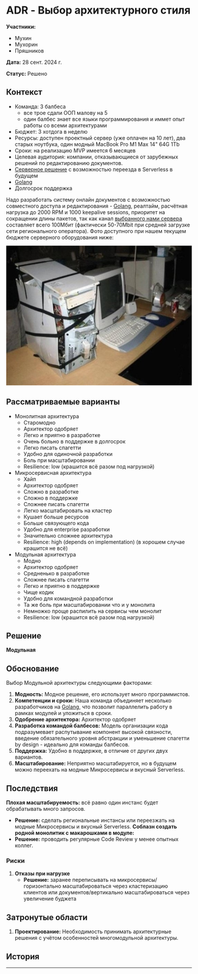 # ADR - **Выбор архитектурного стиля**

**Участники:**
- Мухин
- Мухорин
- Пряшников

**Дата:** 28 сент. 2024 г.

**Статус:** Решено

## Контекст

- Команда: 3 балбеса
  - все трое сдали ООП малову на 5
  - один балбес знает все языки программирования и иммет опыт работы со всеми архитектурами
- Бюджет: 3 хотдога в неделю 
- Ресурсы: доступен проектный сервер (уже оплачен на 10 лет), два старых ноутбука, один модный MacBook Pro M1 Max 14" 64G 1Tb
- Сроки: на реализацию MVP имеется 6 месяцев
- Целевая аудитория: компании, отказывающиеся от зарубежных решений по редактированию документов.
- [Серверное решение](ADR-1.md) с возможностью переезда в Serverless в будущем
- [Golang](ADR-2.md)
- Долгосрок поддержка

Надо разработать систему онлайн документов с возможностью совместного доступа и редактирования - [Golang](ADR-2.md), реалтайм, расчётная нагрузка до 2000 RPM и 1000 keepalive sessions, приоритет на сокращении длины пакетов, так как канал [выбранного нами сервера](ADR-1.md) составляет всего 100Мбит (фактически 50-70Mbit при средней загрузке сети регионального оператора). Фото доступного при нашем текущем бюджете серверного оборудования ниже:

![Серверное оборудование](Pasted20240928101811.png)

## Рассматриваемые варианты

- Монолитная архитектура
	- Старомодно
    - Архитектор одобряет
	- Легко и приятно в разработке
    - Очень больно в поддержке в долгосрок
    - Легко писать спагетти
    - Удобно для одиночной разработки
	- Боль при масштабировании
	- Resilience: low (крашится всё разом под нагрузкой)
- Микросервисная архитектура
    - Хайп
    - Архитектор одобряет
    - Сложно в разработке
    - Сложно в поддержке
    - Сложнее писать спагетти
    - Легко масштабировать на кластер
    - Кушает больше ресурсов
    - Больше связующего кода
    - Удобно для enterprise разработки
    - Значительно сложнее архитектура
    - Resilience: high (depends on implementation) (в хорошем случае крашится не всё)
- Модульная архитектура
    - Модно
    - Архитектор одобряет
    - Средненько в разработке
    - Сложнее писать спагетти
    - Легко и приятно в поддержке
    - Чище кодик
    - Удобно для командной разработки
	- Та же боль при масштабировании что и у монолита
    - Немножко проще распилить на сервисы чем монолит
    - Resilience: low (крашится всё разом под нагрузкой)


## Решение

**Модульная**

## Обоснование

Выбор Модульной архитектуры следующими факторами:

1. **Модность:** Модное решение, его использует много программистов.
2. **Компетенции и сроки:** Наша команда объединяет несколько разработчиков на [Golang](ADR-2.md), что позволит параллелить работу в рамках модулей и уложиться в сроки.
3. **Одобрение архитектора:** Архитектор одобряет
4. **Разработка командой балбесов:** Модель организации кода подразумевает распутывание компонент высокой связности, введение обязательного уровня абстракции и уменьшение спагетти by design - идеально для команды балбесов.
5. **Поддержка:** Удобно в поддержке, в отличие от других двух вариантов.
5. **Масштабирование:** Неприятно масштабируется, но в будущем можно переехать на модные Микросервисы и вкусный Serverless.

## Последствия

**Плохая масштабируемость:** всё равно один инстанс будет обрабатывать много запросов.
  - **Решение:** сделать региональные инстансы или переезжать на модные Микросервисы и вкусный Serverless.
**Соблазн создать родной монолитик с макарошками в модуле:**  
  - **Решение:** проводить регулярные Code Review у менее опытных коллег.
### Риски
1. **Отказы при нагрузке**
   - **Решение:** заранее переписывать на микросервисы/горизонтально масштабироваться через кластеризацию клиентов или документов/вертикально масштабироваться через увеличение буджета

## Затронутые области

1. **Проектирование:** Необходимость принимать архитектурные решения с учётом особенностей многомодульной архитектуры.

## История

----
